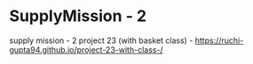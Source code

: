 # SupplyMission - 2
supply mission - 2 project 23 (with basket class) - https://ruchi-gupta94.github.io/project-23-with-class-/
